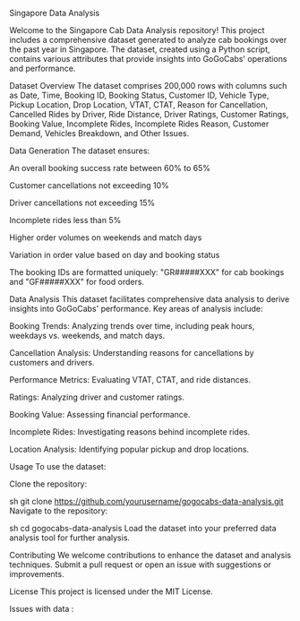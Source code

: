 Singapore Data Analysis


Welcome to the Singapore Cab Data Analysis repository! This project includes a comprehensive dataset generated to analyze cab bookings over the past year in Singapore. The dataset, created using a Python script, contains various attributes that provide insights into GoGoCabs' operations and performance.

Dataset Overview
The dataset comprises 200,000 rows with columns such as Date, Time, Booking ID, Booking Status, Customer ID, Vehicle Type, Pickup Location, Drop Location, VTAT, CTAT, Reason for Cancellation, Cancelled Rides by Driver, Ride Distance, Driver Ratings, Customer Ratings, Booking Value, Incomplete Rides, Incomplete Rides Reason, Customer Demand, Vehicles Breakdown, and Other Issues.

Data Generation
The dataset ensures:

An overall booking success rate between 60% to 65%

Customer cancellations not exceeding 10%

Driver cancellations not exceeding 15%

Incomplete rides less than 5%

Higher order volumes on weekends and match days

Variation in order value based on day and booking status

The booking IDs are formatted uniquely: "GR#####XXX" for cab bookings and "GF#####XXX" for food orders.

Data Analysis
This dataset facilitates comprehensive data analysis to derive insights into GoGoCabs' performance. Key areas of analysis include:

Booking Trends: Analyzing trends over time, including peak hours, weekdays vs. weekends, and match days.

Cancellation Analysis: Understanding reasons for cancellations by customers and drivers.

Performance Metrics: Evaluating VTAT, CTAT, and ride distances.

Ratings: Analyzing driver and customer ratings.

Booking Value: Assessing financial performance.

Incomplete Rides: Investigating reasons behind incomplete rides.

Location Analysis: Identifying popular pickup and drop locations.

Usage
To use the dataset:

Clone the repository:

sh
git clone https://github.com/yourusername/gogocabs-data-analysis.git
Navigate to the repository:

sh
cd gogocabs-data-analysis
Load the dataset into your preferred data analysis tool for further analysis.

Contributing
We welcome contributions to enhance the dataset and analysis techniques. Submit a pull request or open an issue with suggestions or improvements.

License
This project is licensed under the MIT License.

Issues with data :
